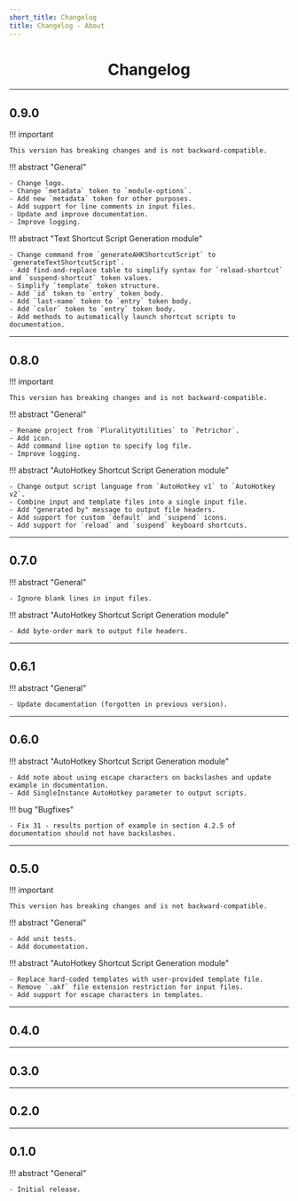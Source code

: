 ```yaml
---
short_title: Changelog
title: Changelog - About
---
```


<h1 align="center">Changelog</h1>


---
## 0.9.0

!!! important

    This version has breaking changes and is not backward-compatible.

!!! abstract "General"

    - Change logo.
    - Change `metadata` token to `module-options`.
    - Add new `metadata` token for other purposes.
    - Add support for line comments in input files.
    - Update and improve documentation.
    - Improve logging.

!!! abstract "Text Shortcut Script Generation module"

    - Change command from `generateAHKShortcutScript` to `generateTextShortcutScript`.
    - Add find-and-replace table to simplify syntax for `reload-shortcut` and `suspend-shortcut` token values.
    - Simplify `template` token structure.
    - Add `id` token to `entry` token body.
    - Add `last-name` token to `entry` token body.
    - Add `color` token to `entry` token body.
    - Add methods to automatically launch shortcut scripts to documentation.


---
## 0.8.0

!!! important

    This version has breaking changes and is not backward-compatible.

!!! abstract "General"

    - Rename project from `PluralityUtilities` to `Petrichor`.
    - Add icon.
    - Add command line option to specify log file.
    - Improve logging.

!!! abstract "AutoHotkey Shortcut Script Generation module"

    - Change output script language from `AutoHotkey v1` to `AutoHotkey v2`.
    - Combine input and template files into a single input file.
    - Add "generated by" message to output file headers.
    - Add support for custom `default` and `suspend` icons.
    - Add support for `reload` and `suspend` keyboard shortcuts.


---
## 0.7.0

!!! abstract "General"

    - Ignore blank lines in input files.

!!! abstract "AutoHotkey Shortcut Script Generation module"

    - Add byte-order mark to output file headers.


---
## 0.6.1

!!! abstract "General"

    - Update documentation (forgotten in previous version).


---
## 0.6.0

!!! abstract "AutoHotkey Shortcut Script Generation module"

    - Add note about using escape characters on backslashes and update example in documentation.
    - Add SingleInstance AutoHotkey parameter to output scripts.

!!! bug "Bugfixes"

    - Fix 31 - results portion of example in section 4.2.5 of documentation should not have backslashes.


---
## 0.5.0

!!! important

    This version has breaking changes and is not backward-compatible.

!!! abstract "General"

    - Add unit tests.
    - Add documentation.

!!! abstract "AutoHotkey Shortcut Script Generation module"

    - Replace hard-coded templates with user-provided template file.
    - Remove `.akf` file extension restriction for input files.
    - Add support for escape characters in templates.


---
## 0.4.0


---
## 0.3.0


---
## 0.2.0


---
## 0.1.0

!!! abstract "General"

    - Initial release.
